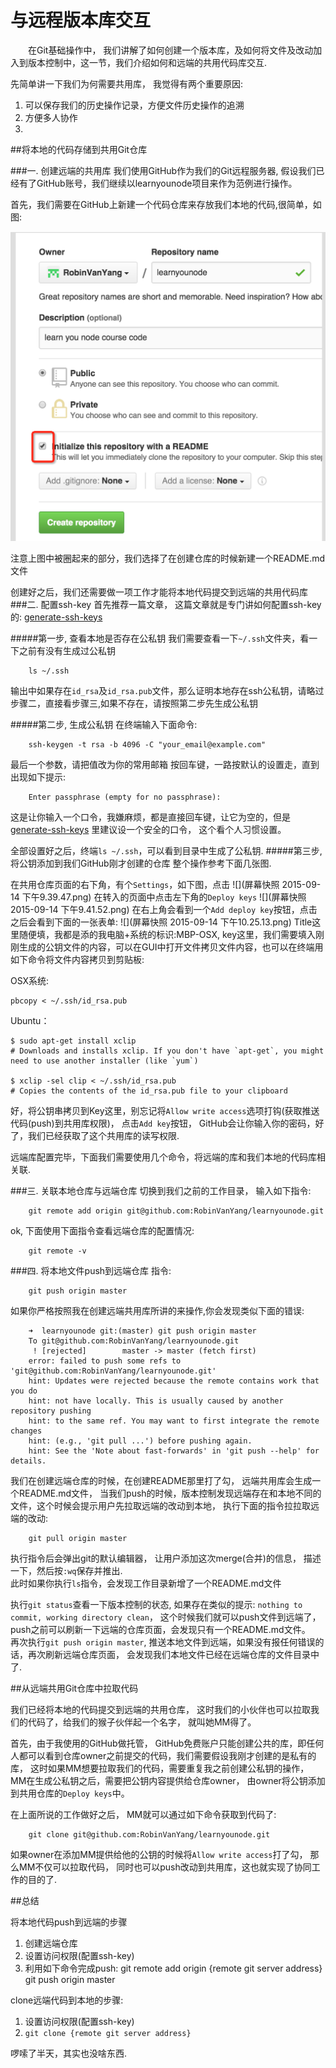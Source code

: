 # 与远程版本库交互

&emsp;&emsp;在Git基础操作中， 我们讲解了如何创建一个版本库，及如何将文件及改动加入到版本控制中，这一节，我们介绍如何和远端的共用代码库交互.  

先简单讲一下我们为何需要共用库， 我觉得有两个重要原因:  
1. 可以保存我们的历史操作记录，方便文件历史操作的追溯
2. 方便多人协作
3. 


##将本地的代码存储到共用Git仓库

###一. 创建远端的共用库
我们使用GitHub作为我们的Git远程服务器, 假设我们已经有了GitHub账号，我们继续以learnyounode项目来作为范例进行操作。

首先，我们需要在GitHub上新建一个代码仓库来存放我们本地的代码,很简单，如图:  

![](58B843D0-7075-4F76-A093-1265998CEB4E.png)

注意上图中被圈起来的部分，我们选择了在创建仓库的时候新建一个README.md文件


创建好之后，我们还需要做一项工作才能将本地代码提交到远端的共用代码库
###二. 配置ssh-key
首先推荐一篇文章， 这篇文章就是专门讲如何配置ssh-key的:
[generate-ssh-keys](https://help.github.com/articles/generating-ssh-keys/)

#####第一步, 查看本地是否存在公私钥
我们需要查看一下`~/.ssh`文件夹，看一下之前有没有生成过公私钥
        
        ls ~/.ssh
输出中如果存在`id_rsa`及`id_rsa.pub`文件，那么证明本地存在ssh公私钥，请略过步骤二，直接看步骤三,如果不存在，请按照第二步先生成公私钥

#####第二步, 生成公私钥
在终端输入下面命令:  
        
        ssh-keygen -t rsa -b 4096 -C "your_email@example.com"
最后一个参数，请把值改为你的常用邮箱
按回车键，一路按默认的设置走，直到出现如下提示:

        Enter passphrase (empty for no passphrase):
这是让你输入一个口令，我嫌麻烦，都是直接回车键，让它为空的，但是 [generate-ssh-keys](https://help.github.com/articles/generating-ssh-keys/) 里建议设一个安全的口令， 这个看个人习惯设置。

全部设置好之后，终端`ls ~/.ssh`，可以看到目录中生成了公私钥.
#####第三步, 将公钥添加到我们GitHub刚才创建的仓库
整个操作参考下面几张图.

在共用仓库页面的右下角，有个`Settings`，如下图，点击
![](屏幕快照 2015-09-14 下午9.39.47.png)
在转入的页面中点击左下角的`Deploy keys`
![](屏幕快照 2015-09-14 下午9.41.52.png)
在右上角会看到一个`Add deploy key`按钮，点击之后会看到下面的一张表单:
![](屏幕快照 2015-09-14 下午10.25.13.png)
Title这里随便填，我都是添的我电脑+系统的标识:MBP-OSX, key这里，我们需要填入刚刚生成的公钥文件的内容，可以在GUI中打开文件拷贝文件内容，也可以在终端用如下命令将文件内容拷贝到剪贴板:  

OSX系统:  
    
    pbcopy < ~/.ssh/id_rsa.pub

Ubuntu：
    
    $ sudo apt-get install xclip
    # Downloads and installs xclip. If you don't have `apt-get`, you might need to use another installer (like `yum`)
    
    $ xclip -sel clip < ~/.ssh/id_rsa.pub
    # Copies the contents of the id_rsa.pub file to your clipboard

好，将公钥串拷贝到Key这里，别忘记将`Allow write access`选项打钩(获取推送代码(push)到共用库权限)， 点击`Add key`按钮， GitHub会让你输入你的密码，好了，我们已经获取了这个共用库的读写权限.

远端库配置完毕，下面我们需要使用几个命令，将远端的库和我们本地的代码库相关联.


###三. 关联本地仓库与远端仓库
切换到我们之前的工作目录， 输入如下指令:

        git remote add origin git@github.com:RobinVanYang/learnyounode.git
        
ok, 下面使用下面指令查看远端仓库的配置情况:

        git remote -v

###四. 将本地文件push到远端仓库
指令:
        
        git push origin master

如果你严格按照我在创建远端共用库所讲的来操作,你会发现类似下面的错误:

        ➜  learnyounode git:(master) git push origin master
        To git@github.com:RobinVanYang/learnyounode.git
         ! [rejected]        master -> master (fetch first)
        error: failed to push some refs to 'git@github.com:RobinVanYang/learnyounode.git'
        hint: Updates were rejected because the remote contains work that you do
        hint: not have locally. This is usually caused by another repository pushing
        hint: to the same ref. You may want to first integrate the remote changes
        hint: (e.g., 'git pull ...') before pushing again.
        hint: See the 'Note about fast-forwards' in 'git push --help' for details.

我们在创建远端仓库的时候，在创建README那里打了勾， 远端共用库会生成一个README.md文件， 当我们push的时候，版本控制发现远端存在和本地不同的文件，这个时候会提示用户先拉取远端的改动到本地， 执行下面的指令拉拉取远端的改动:

        git pull origin master

执行指令后会弹出git的默认编辑器， 让用户添加这次merge(合并)的信息， 描述一下，然后按`:wq`保存并推出.  
此时如果你执行`ls`指令，会发现工作目录新增了一个README.md文件

执行`git status`查看一下版本控制的状态, 如果存在类似的提示: `nothing to commit, working directory clean`， 这个时候我们就可以push文件到远端了， push之前可以刷新一下远端的仓库页面，会发现只有一个README.md文件。  
再次执行`git push origin master`, 推送本地文件到远端，如果没有报任何错误的话，再次刷新远端仓库页面， 会发现我们本地文件已经在远端仓库的文件目录中了.



##从远端共用Git仓库中拉取代码

我们已经将本地的代码提交到远端的共用仓库， 这时我们的小伙伴也可以拉取我们的代码了，给我们的猴子伙伴起一个名字， 就叫她MM得了。

首先，由于我使用的GitHub做托管， GitHub免费账户只能创建公共的库，即任何人都可以看到仓库owner之前提交的代码，我们需要假设我刚才创建的是私有的库， 这时如果MM想要拉取我们的代码，需要重复我之前创建公私钥的操作， MM在生成公私钥之后，需要把公钥内容提供给仓库owner， 由owner将公钥添加到共用仓库的`Deploy keys`中。

在上面所说的工作做好之后， MM就可以通过如下命令获取到代码了:

        git clone git@github.com:RobinVanYang/learnyounode.git

如果owner在添加MM提供给他的公钥的时候将`Allow write access`打了勾， 那么MM不仅可以拉取代码， 同时也可以push改动到共用库，这也就实现了协同工作的目的了.


##总结

将本地代码push到远端的步骤
1. 创建远端仓库
2. 设置访问权限(配置ssh-key)
3. 利用如下命令完成push:
        git remote add origin {remote git server address}
        git push origin master


clone远端代码到本地的步骤:
1. 设置访问权限(配置ssh-key)
2. `git clone {remote git server address}`


啰嗦了半天，其实也没啥东西.
